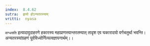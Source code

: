 ```yaml
---
index:  8.4.62
sutra:  झयो होऽन्यतरस्याम्
vritti:  nyasa
---
```


`वाग्धसति` इत्यादावुदाहरणे हकारस्य महाप्राणस्यान्तरतम्यात् तादृश एव घकारादयो वर्गचतुर्था भवन्ति।
अन्यतरस्यांग्रहणं पूर्वविध्योर्नित्यत्वज्ञापनार्थम्।।

